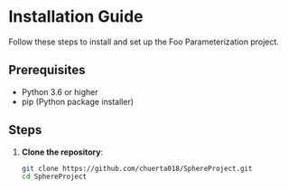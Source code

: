 # Installation Guide

Follow these steps to install and set up the Foo Parameterization project.

## Prerequisites

- Python 3.6 or higher
- pip (Python package installer)

## Steps

1. **Clone the repository**:

   ```sh
   git clone https://github.com/chuerta018/SphereProject.git
   cd SphereProject
